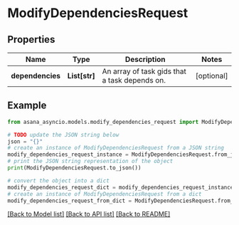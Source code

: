 # ModifyDependenciesRequest


## Properties

Name | Type | Description | Notes
------------ | ------------- | ------------- | -------------
**dependencies** | **List[str]** | An array of task gids that a task depends on. | [optional] 

## Example

```python
from asana_asyncio.models.modify_dependencies_request import ModifyDependenciesRequest

# TODO update the JSON string below
json = "{}"
# create an instance of ModifyDependenciesRequest from a JSON string
modify_dependencies_request_instance = ModifyDependenciesRequest.from_json(json)
# print the JSON string representation of the object
print(ModifyDependenciesRequest.to_json())

# convert the object into a dict
modify_dependencies_request_dict = modify_dependencies_request_instance.to_dict()
# create an instance of ModifyDependenciesRequest from a dict
modify_dependencies_request_from_dict = ModifyDependenciesRequest.from_dict(modify_dependencies_request_dict)
```
[[Back to Model list]](../README.md#documentation-for-models) [[Back to API list]](../README.md#documentation-for-api-endpoints) [[Back to README]](../README.md)


